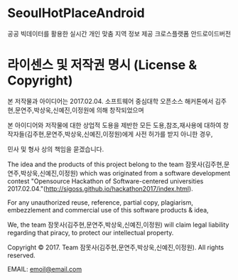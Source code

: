 # SeoulHotPlaceAndroid
공공 빅데이터를 활용한 실시간 개인 맞춤 지역 정보 제공 크로스플랫폼 안드로이드버전

# 라이센스 및 저작권 명시 (License & Copyright)

본 저작물과 아이디어는 2017.02.04. 소프트웨어 중심대학 오픈소스 해커톤에서 김주현,문연주,박상욱,신예진,이정원에 의해 창작되었으며

본 아이디어와 저작물에 대한 상업적 도용을 제반한 모든 도용,참조,재사용에 대하여 창작자들(김주현,문연주,박상욱,신예진,이정원)에게 사전 허가를 받지 아니한 경우,

민사 및 형사 상의 책임을 묻겠습니다.

The idea and the products of this project belong to the team 잠못사(김주현,문연주,박상욱,신예진,이정원) which was originated from a software development contest "Opensource Hackathon of Software-centered universities 2017.02.04."(http://sigoss.github.io/hackathon2017/index.html).

For any unauthorized reuse, reference, partial copy, plagiarism, embezzlement and commercial use of this software products & idea, 

We, the team 잠못사(김주현,문연주,박상욱,신예진,이정원) will claim legal liability regarding that piracy, to protect our intellectual property.

Copyright © 2017. Team 잠못사(김주현,문연주,박상욱,신예진,이정원). All rights reserved.

EMAIL: emoil@email.com
